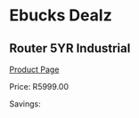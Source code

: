 
# Ebucks Dealz
## Router 5YR Industrial
[Product Page](https://www.ebucks.com/web/shop/productSelected.do?prodId=1199897719&catId=717342768)

Price: R5999.00

Savings: 


	